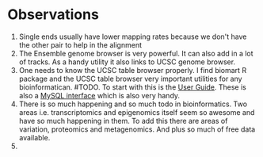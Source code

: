 # Observations

1. Single ends usually have lower mapping rates because we don't have the other pair to help in the alignment
2. The Ensemble genome browser is very powerful. It can also add in a lot of tracks. As a handy utility it also links to UCSC genome browser.
3. One needs to know the UCSC table browser properly. I find biomart R package and the UCSC table browser very important utilities for any bioinformatican. #TODO. To start with this is the [User Guide](https://genome.ucsc.edu/goldenPath/help/hgTablesHelp.html). These is also a [MySQL interface](https://genome.ucsc.edu/goldenPath/help/mysql.html) which is also very handy.
4. There is so much happening and so much todo in bioinformatics. Two areas i.e. transcriptomics and epigenomics itself seem so awesome and have so much happening in them. To add this there are areas of variation, proteomics and metagenomics. And plus so much of free data available. 
5. 

